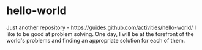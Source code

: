 # hello-world
Just another repository - https://guides.github.com/activities/hello-world/
I like to be good at problem solving.
One day, I will be at the forefront of the world's problems and finding an appropriate solution for each of them.
